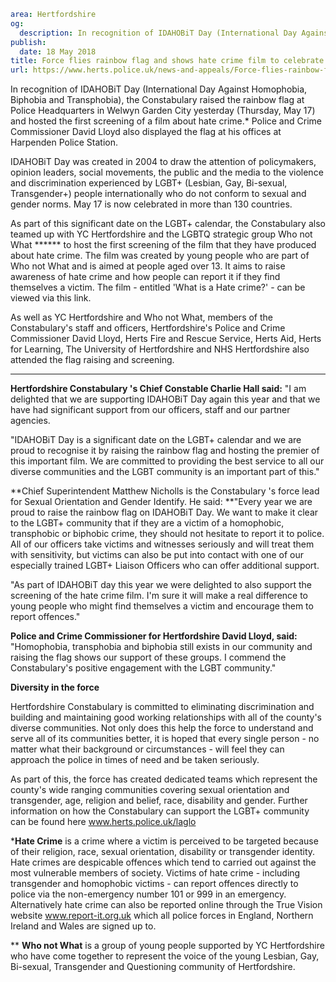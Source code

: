 ```yaml
area: Hertfordshire
og:
  description: In recognition of IDAHOBiT Day (International Day Against Homophobia, Biphobia and Transphobia), the Constabulary raised the rainbow flag at Police Headquarters in Welwyn Garden City yesterday (Thursday, May 17) and hosted the first screening of a film about hate crime.* Police and Crime Commissioner David Lloyd also displayed the flag at his offices at Harpenden Police Station.
publish:
  date: 18 May 2018
title: Force flies rainbow flag and shows hate crime film to celebrate diversity
url: https://www.herts.police.uk/news-and-appeals/Force-flies-rainbow-flag-and-shows-hate-crime-film-to-celebrate-diversity-0212
```

In recognition of IDAHOBiT Day (International Day Against Homophobia, Biphobia and Transphobia), the Constabulary raised the rainbow flag at Police Headquarters in Welwyn Garden City yesterday (Thursday, May 17) and hosted the first screening of a film about hate crime.* Police and Crime Commissioner David Lloyd also displayed the flag at his offices at Harpenden Police Station.

IDAHOBiT Day was created in 2004 to draw the attention of policymakers, opinion leaders, social movements, the public and the media to the violence and discrimination experienced by LGBT+ (Lesbian, Gay, Bi-sexual, Transgender+) people internationally who do not conform to sexual and gender norms. May 17 is now celebrated in more than 130 countries.

As part of this significant date on the LGBT+ calendar, the Constabulary also teamed up with YC Hertfordshire and the LGBTQ strategic group Who not What ****** to host the first screening of the film that they have produced about hate crime. The film was created by young people who are part of Who not What and is aimed at people aged over 13. It aims to raise awareness of hate crime and how people can report it if they find themselves a victim. The film - entitled 'What is a Hate crime?' \- can be viewed via this link.

As well as YC Hertfordshire and Who not What, members of the Constabulary's staff and officers, Hertfordshire's Police and Crime Commissioner David Lloyd, Herts Fire and Rescue Service, Herts Aid, Herts for Learning, The University of Hertfordshire and NHS Hertfordshire also attended the flag raising and screening.

** **

**Hertfordshire Constabulary 's Chief Constable Charlie Hall said:** "I am delighted that we are supporting IDAHOBiT Day again this year and that we have had significant support from our officers, staff and our partner agencies.

"IDAHOBiT Day is a significant date on the LGBT+ calendar and we are proud to recognise it by raising the rainbow flag and hosting the premier of this important film. We are committed to providing the best service to all our diverse communities and the LGBT community is an important part of this."

**Chief Superintendent Matthew Nicholls is the Constabulary 's force lead for Sexual Orientation and Gender Identify. He said: **"Every year we are proud to raise the rainbow flag on IDAHOBiT Day. We want to make it clear to the LGBT+ community that if they are a victim of a homophobic, transphobic or biphobic crime, they should not hesitate to report it to police. All of our officers take victims and witnesses seriously and will treat them with sensitivity, but victims can also be put into contact with one of our especially trained LGBT+ Liaison Officers who can offer additional support.

"As part of IDAHOBiT day this year we were delighted to also support the screening of the hate crime film. I'm sure it will make a real difference to young people who might find themselves a victim and encourage them to report offences."

 **Police and Crime Commissioner for Hertfordshire David Lloyd, said:** "Homophobia, transphobia and biphobia still exists in our community and raising the flag shows our support of these groups. I commend the Constabulary's positive engagement with the LGBT community."

 **Diversity in the force**

Hertfordshire Constabulary is committed to eliminating discrimination and building and maintaining good working relationships with all of the county's diverse communities. Not only does this help the force to understand and serve all of its communities better, it is hoped that every single person \- no matter what their background or circumstances - will feel they can approach the police in times of need and be taken seriously.

As part of this, the force has created dedicated teams which represent the county's wide ranging communities covering sexual orientation and transgender, age, religion and belief, race, disability and gender. Further information on how the Constabulary can support the LGBT+ community can be found here www.herts.police.uk/laglo

***Hate Crime** is a crime where a victim is perceived to be targeted because of their religion, race, sexual orientation, disability or transgender identity. Hate crimes are despicable offences which tend to carried out against the most vulnerable members of society. Victims of hate crime - including transgender and homophobic victims - can report offences directly to police via the non-emergency number 101 or 999 in an emergency. Alternatively hate crime can also be reported online through the True Vision website www.report-it.org.uk which all police forces in England, Northern Ireland and Wales are signed up to.

** **Who not What** is a group of young people supported by YC Hertfordshire who have come together to represent the voice of the young Lesbian, Gay, Bi-sexual, Transgender and Questioning community of Hertfordshire.
